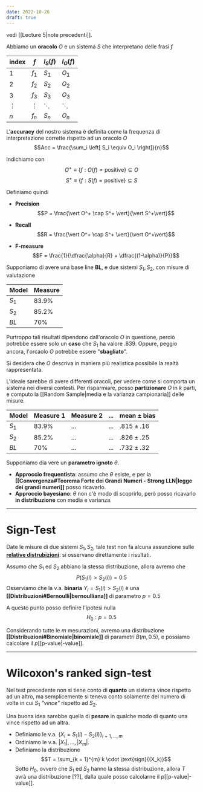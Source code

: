 ```yaml
---
date: 2022-10-26
draft: true
---
```


vedi [[Lecture 5|note precedenti]].

Abbiamo un **oracolo** $O$ e un sistema $S$ che interpretano delle frasi $f$

index | $f$ | $I_S(f)$ | $I_O(f)$
---|---|---|---
1 | $f_1$ | $S_1$ | $O_1$
2 | $f_2$ | $S_2$ | $O_2$
3 | $f_3$ | $S_3$ | $O_3$
$\vdots$ | $\vdots$ | $\ddots$ | $\ddots$
$n$ | $f_n$ | $S_n$ | $O_n$

L'**accuracy** del nostro sistema è definita come la frequenza di interpretazione corrette rispetto ad un oracolo $O$
$$Acc = \frac{\sum_i \left[ S_i \equiv O_i \right]}{n}$$

Indichiamo con
$$O^+ \equiv \lbrace f : O(f) = \text{positive} \rbrace \subseteq O$$
$$S^+ \equiv \lbrace f : S(f) = \text{positive} \rbrace \subseteq S$$

Definiamo quindi
- **Precision** $$P = \frac{\vert O^+ \cap S^+ \vert}{\vert S^+\vert}$$
- **Recall** $$R = \frac{\vert O^+ \cap S^+ \vert}{\vert O^+\vert}$$

- **F-measure** $$F = \frac{1}{\dfrac{\alpha}{R} + \dfrac{(1-\alpha)}{P}}$$

Supponiamo di avere una base line **BL**, e due sistemi $S_1, S_2$, con misure di valutazione

**Model** | **Measure**
---|---
$S_1$ | $83.9\%$
$S_2$ | $85.2\%$
$BL$ | $70\%$

Purtroppo tali risultati dipendono dall'oracolo $O$ in questione, perciò potrebbe essere  solo un **caso** che $S_1$ ha valore $.839$.
Oppure, peggio ancora, l'orcaolo $O$ potrebbe essere "**sbagliato**".

Si desidera che $O$ descriva in maniera più realistica possibile la realtà rappresentata.

L'ideale sarebbe di avere differenti oracoli, per vedere come si comporta un sistema nei diversi contesti.
Per risparmiare, posso **partizionare** $O$ in $k$ parti, e computo la [[Random Sample|media e la varianza campionaria]] delle misure.

**Model** | **Measure 1** | **Measure 2** | **...** | **mean** $\pm$ **bias**
---|---|---|---|---
$S_1$ | $83.9\%$ | ... | ... | $.815 \pm .16$
$S_2$ | $85.2\%$ | ... | ... | $.826 \pm .25$
$BL$ | $70\%$ | ... | ... | $.732 \pm .32$


Supponiamo dia vere un **parametro ignoto** $\theta$.
- **Approccio frequentista**: assumo che $\theta$ esiste, e per la **[[Convergenza#Teorema Forte dei Grandi Numeri - Strong LLN|legge dei grandi numeri]]** posso ricavarlo.
- **Approccio bayesiano**: $\theta$ non c'è modo di scoprirlo, però posso ricavarlo **in distribuzione** con media e varianza.

----
# Sign-Test
Date le misure di due sistemi $S_1, S_2$, tale test non fa alcuna assunzione sulle **<u>relative distrubizioni</u>**: si osservano direttamente i risultati.

Assumo che $S_1$ ed $S_2$ abbiano la stessa distribuzione, allora avremo che $$P(S_1(i) > S_2(i)) = 0.5$$
Osserviamo che la v.a. **binaria** $Y_i = S_1(i) > S_2(i)$ è una **[[Distribuzioni#Bernoulli|bernoulliana]]** di parametro $p = 0.5$

A questo punto posso definire l'ipotesi nulla $$H_0: p = 0.5$$

Considerando tutte le $m$ mesurazioni, avremo una distribuzione **[[Distribuzioni#Binomiale|binomiale]]** di parametri $B(m, 0.5)$, e possiamo calcolare il $p$[[p-value|-value]].

-----
# Wilcoxon's ranked sign-test
Nel test precedente non si tiene conto di **quanto** un sistema vince rispetto ad un altro, ma semplicemente si teneva conto solamente del numero di volte in cui $S_1$ *"vince"* rispetto ad $S_2$.

Una buona idea sarebbe quella di **pesare** in qualche modo di quanto una vince rispetto ad un altra.

- Definiamo le v.a. $\lbrace X_i = S_1(i) -  S_2(i) \rbrace_{i = 1, ..., m}$
- Ordiniamo le v.a. $\vert X_1 \vert, ..., \vert X_m \vert$.
- Definiamo la distribuzione $$T = \sum_{k = 1}^{m} k \cdot \text{sign}{(X_k)}$$
Sotto $H_0$, ovvero che $S_1$ ed $S_2$ hanno la stessa distribuzione, allora $T$ avrà una distribuzione [??], dalla quale posso calcolarne il $p$[[p-value|-value]].